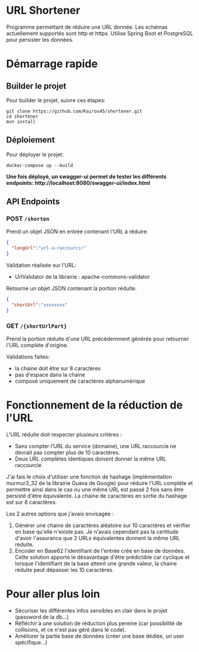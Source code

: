 # URL Shortener

Programme permettant de réduire une URL donnée. Les schémas actuellement supportés sont http et https.
Utilise Spring Boot et PostgreSQL pour persister les données.

# Démarrage rapide

## Builder le projet

Pour builder le projet, suivre ces étapes:

```shell script
git clone https://github.com/Kairos45/shortener.git
cd shortener
mvn install
```

## Déploiement

Pour déployer le projet:

```shell script
docker-compose up --build
```
**Une fois déployé, un swagger-ui permet de tester les différents endpoints: http://localhost:8080/swagger-ui/index.html**

## API Endpoints

### POST `/shorten`
Prend un objet JSON en entrée contenant l'URL à réduire. 

```json
{
  "longUrl":"url-a-raccourcir"
}
```

Validation réalisée sur l'URL: 
* UrlValidator de la librairie : apache-commons-validator

Retourne un objet JSON contenant la portion réduite.

```json
{
  "shortUrl":"xxxxxxxx"
}
```

### GET `/{shortUrlPart}`

Prend la portion réduite d'une URL précédemment générée pour retourner l'URL complète d'origine.

Validations faites:
* la chaine doit être sur 8 caractères
* pas d'espace dans la chaine
* composé uniquement de caractères alphanumérique

# Fonctionnement de la réduction de l'URL

L'URL réduite doit respecter plusieurs critères :
* Sans compter l’URL du service (domaine), une URL raccourcie ne devrait pas compter plus de 10 caractères.
* Deux URL complètes identiques doivent donner la même URL raccourcie

J'ai fais le choix d'utiliser une fonction de hashage (implémentation murmur3_32 de la librairie Guava de Google) pour réduire l'URL complète et permettre ainsi dans le cas ou une même URL est passé 2 fois sans être persisté d'être équivalente.
La chaine de caractères en sortie du hashage est sur 8 caractères.

Les 2 autres options que j'avais envisagée :
1. Générer une chaine de caractères aléatoire sur 10 caractères et vérifier en base qu'elle n'existe pas. Je n'avais cependant pas la certitude d'avoir l'assurance que 2 URLs équivalentes donnent la même URL réduite.
2. Encoder en Base62 l'identifiant de l'entrée crée en base de données. Cette solution apporte le désavantage d'être prédictible car cyclique et lorsque l'identifiant de la base atteint une grande valeur, la chaine réduite peut dépasser les 10 caractères.

# Pour aller plus loin
* Sécuriser les différentes infos sensibles en clair dans le projet (password de la db...)
* Réfléchir à une solution de réduction plus pereine (car possibilité de collisions, et ce n'est pas géré dans le code).
* Améliorer la partie base de données (créer une base dédiée, un user spécifique...)


